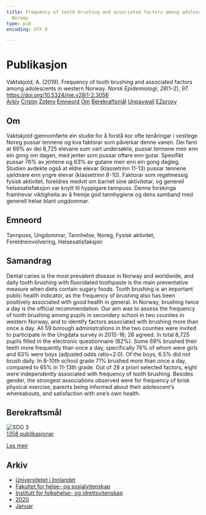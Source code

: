 ```yaml
---
title: Frequency of tooth brushing and associated factors among adolescents in western
  Norway
type: pub
encoding: UTF-8

---
```

<h1>Publikasjon</h1>
<article id="csl-bib-container-BYEW3N9V" class="csl-bib-container">
  <div class="csl-bib-body"> <div class="csl-entry">Vaktskjold, A. (2019). Frequency of tooth brushing and associated factors among adolescents in western Norway. <i>Norsk Epidemiologi</i>, <i>28</i>(1–2), 97. <a href="https://doi.org/10.5324/nje.v28i1-2.3056">https://doi.org/10.5324/nje.v28i1-2.3056</a></div> </div>
  <div class="csl-bib-buttons">
    <a href="#taxonomy-article-BYEW3N9V" alt="archive" class="csl-bib-button">Arkiv</a>
    <a href="https://app.cristin.no/results/show.jsf?id=1781757" alt="Cristin" class="csl-bib-button">Cristin</a>
    <a href="http://zotero.org/groups/5881554/items/BYEW3N9V" alt="Zotero" class="csl-bib-button">Zotero</a>
    <a href="#keywords-article-BYEW3N9V" alt="keywords" class="csl-bib-button">Emneord</a>
    <a href="#about-article-BYEW3N9V" alt="about_pub" class="csl-bib-button">Om</a>
    <a href="#sdg-article-BYEW3N9V" alt="sdg" class="csl-bib-button">Berekraftsmål</a>
    <a href="https://www.ntnu.no/ojs/index.php/norepid/article/download/3056/2963" alt="Unpaywall" class="csl-bib-button">Unpaywall</a>
    <a href="https://www.ntnu.no/ojs/index.php/norepid/article/download/3056/2963" alt="EZproxy" class="csl-bib-button">EZproxy</a>
  </div>
  <div id="csl-bib-meta-container-BYEW3N9V"></div>
</article>
<div id="csl-bib-meta-BYEW3N9V" class="csl-bib-meta">
  <article id="about-article-BYEW3N9V" class="about_pub-article">
    <h1>Om</h1>
    Vaktskjold gjennomførte ein studie for å forstå kor ofte tenåringar i vestlege Noreg pussar tennene og kva faktorar som påverkar denne vanen. Dei fann at 69% av dei 8,725 elevane som vart undersøkte, pussar tennene meir enn ein gong om dagen, med jenter som pussar oftare enn gutar. Spesifikt pussar 76% av jentene og 63% av gutane meir enn ein gong dagleg. Studien avdekte også at eldre elevar (klassetrinn 11-13) pussar tennene sjeldnare enn yngre elevar (klassetrinn 8-10). Faktorar som regelmessig fysisk aktivitet, foreldres medvit om barnet sine aktivitetar, og generell helsesatisfaksjon var knytt til hyppigare tannpuss. Denne forskinga framhevar viktigheita av å fremje god tannhygiene og dens samband med generell helse blant ungdommar.
  </article>
  <article id="keywords-article-BYEW3N9V" class="keywords-article">
    <h1>Emneord</h1>
    Tannpuss, Ungdommar, Tannhelse, Noreg, Fysisk aktivitet, Foreldreinvolvering, Helsesatisfaksjon
  </article>
  <article id="abstract-article-BYEW3N9V" class="abstract-article">
    <h1>Samandrag</h1>
    Dental caries is the most prevalent disease in Norway and worldwide, and daily tooth brushing with fluoridated toothpaste is the main preventative measure when diets contain sugary foods. Tooth brushing is an 
important public health indicator, as the frequency of brushing also has been positively associated with good 
health in general. In Norway, brushing twice a day is the official recommendation. Our aim was to assess the 
frequency of tooth brushing among pupils in secondary school in two counties in western Norway, and to 
identify factors associated with brushing more than once a day. All 59 borough administrations in the two 
counties were invited to participate in the Ungdata survey in 2015-16; 26 agreed. In total 8,725 pupils filled 
in the electronic questionnaire (82%). Some 69% brushed their teeth more frequently than once a day, 
specifically 76% of whom were girls and 63% were boys (adjusted odds ratio=2.0). Of the boys, 6.5% did 
not brush daily. In 8-10th school grade 71% brushed more than once a day, compared to 65% in 11-13th grade. 
Out of 28 a priori selected factors, eight were independently associated with frequency of tooth brushing. 
Besides gender, the strongest associations observed were for frequency of brisk physical exercise, parents 
being informed about their adolescent’s whereabouts, and satisfaction with one’s own health.
  </article>
  <article id="sdg-article-BYEW3N9V" class="sdg-article">
    <h1>Berekraftsmål</h1>
    <div class="sdg-container"><div id="sdg3" class="sdg">
        <img src="{{< params subfolder >}}images/sdg/sdg03_nn.png" class="image" alt="SDG 3">
        <div class="sdg-overlay">
          <a href="/nn/archive/?key=?sdg=3#archive" class="sdg-publication-count"><span>1358</span> publikasjonar</a>
          <p><a href="https://fn.no/om-fn/fns-baerekraftsmaal/god-helse-og-livskvalitet?lang=nno-NO" class="sdg-read-more">Les meir</a></p>
        </div>
      </div></div>
  </article>
  <article id="taxonomy-article-BYEW3N9V" class="taxonomy-article">
    <h1>Arkiv</h1>
    <ul>
      <li>
        <a href="/nn/archive/?key=3DCRN523">Universitetet i Innlandet</a>
      </li>
      <li>
        <a href="/nn/archive/?key=IDKFS3MX">Fakultet for helse- og sosialvitenskap</a>
      </li>
      <li>
        <a href="/nn/archive/?key=FJXE3Z8X">Institutt for folkehelse- og idrettsvitenskap</a>
      </li>
      <li>
        <a href="/nn/archive/?key=6ZJPMG9D">2020</a>
      </li>
      <li>
        <a href="/nn/archive/?key=VMNMBFHC">Januar</a>
      </li>
    </ul>
  </article>
</div>
